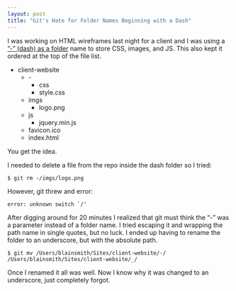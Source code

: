 ```yaml
---
layout: post
title: "Git's Hate for Folder Names Beginning with a Dash"
---
```

I was working on HTML wireframes last night for a client and I was using a <a href="http://blainsmith.com/post/929718789/the-dash-folder" target="_blank">”-” (dash) as a folder</a> name to store CSS, images, and JS. This also kept it ordered at the top of the file list.

<ul><li>client-website
					
<ul><li>-
					
<ul><li>css</li>
<li>style.css</li>
</ul></li>
<li>imgs
					
<ul><li>logo.png</li>
</ul></li>
<li>js
					
<ul><li>jquery.min.js</li>
</ul></li>
<li>favicon.ico</li>
<li>index.html</li>
</ul></li>
</ul>

You get the idea.
					
I needed to delete a file from the repo inside the dash folder so I tried:
					
<code>$ git rm -/imgs/logo.png</code>
					
However, git threw and error:
					
<code>error: unknown switch `/'</code>
					
After digging around for 20 minutes I realized that git must think the “-” was a parameter instead of a folder name. I tried escaping it and wrapping the path name in single quotes, but no luck. I ended up having to rename the folder to an underscore, but with the absolute path.
					
<code>$ git mv /Users/blainsmith/Sites/client-website/-/ /Users/blainsmith/Sites/client-website/_/</code>
					
Once I renamed it all was well. Now I know why it was changed to an underscore, just completely forgot.